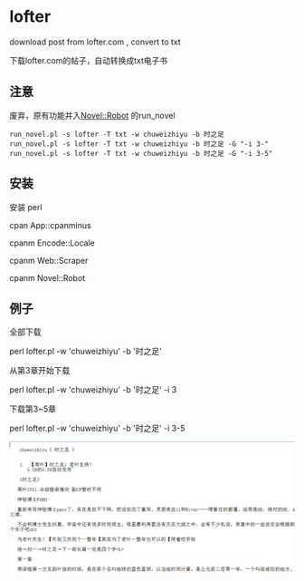 # lofter

download post from lofter.com  ,  convert to  txt

下载lofter.com的帖子，自动转换成txt电子书

## 注意

废弃，原有功能并入[Novel::Robot](../Novel-Robot) 的run_novel

    run_novel.pl -s lofter -T txt -w chuweizhiyu -b 时之足
    run_novel.pl -s lofter -T txt -w chuweizhiyu -b 时之足 -G "-i 3-"
    run_novel.pl -s lofter -T txt -w chuweizhiyu -b 时之足 -G "-i 3-5"

## 安装

安装 perl

cpan App::cpanminus

cpanm Encode::Locale

cpanm Web::Scraper

cpanm Novel::Robot

## 例子

全部下载

perl lofter.pl -w 'chuweizhiyu' -b '时之足'

从第3章开始下载

perl lofter.pl -w 'chuweizhiyu' -b '时之足' -i 3

下载第3~5章

perl lofter.pl -w 'chuweizhiyu' -b '时之足' -i 3-5

![lofter.png](lofter.png)
